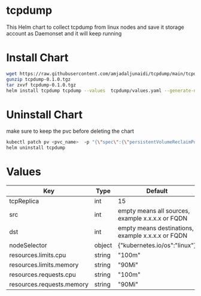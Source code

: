 # tcpdump
This Helm chart to collect tcpdump from linux nodes and save it storage account as Daemonset and it will keep running


# Install Chart

```bash
wget https://raw.githubusercontent.com/amjadaljunaidi/tcpdump/main/tcpdump-0.1.0.tgz
gunzip tcpdump-0.1.0.tgz 
tar zxvf tcpdump-0.1.0.tgz
helm install tcpdump tcpdump --values  tcpdump/values.yaml --generate-name 
```



# Uninstall Chart
make sure to keep the pvc before deleting the chart
```bash
kubectl patch pv <pvc_name>  -p "{\"spec\":{\"persistentVolumeReclaimPolicy\":\"Retain\"}}"
helm uninstall tcpdump
```

# Values
| Key | Type | Default |
|-----|------|---------|
| tcpReplica   |   int   |   15      |
| src   |  int    |  empty means all sources, example x.x.x.x or FQDN     |
| dst   |   int   |  empty means destinations, example x.x.x.x or FQDN    | 
| nodeSelector  |   object   |   {"kubernetes.io/os":"linux"}      |
| resources.limits.cpu    |   string   |     "100m"    | 
| resources.limits.memory    |  string    |    "90Mi"     |
| resources.requests.cpu    |    string  |      "100m"   | 
| resources.requests.memory    |  string    |    "90Mi"     |
